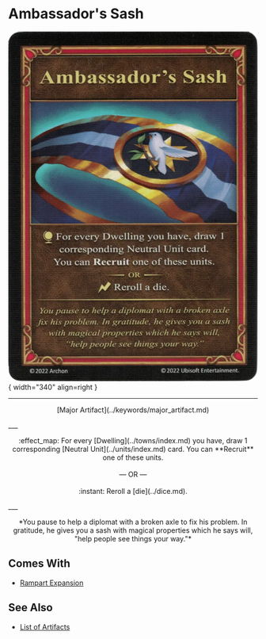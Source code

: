 # Ambassador's Sash

![Ambassador's Sash](../assets/artifacts_major-ambassadors_sash.webp){ width="340" align=right }
___
<p style="text-align: center;" markdown>[Major Artifact](../keywords/major_artifact.md)</p>
___
<p style="text-align: center;" markdown>:effect_map: For every [Dwelling](../towns/index.md) you have, draw 1 corresponding [Neutral Unit](../units/index.md) card. You can **Recruit** one of these units.<br><br>— OR —<br><br>:instant: Reroll a [die](../dice.md).</p>
___
<p style="text-align: center;" markdown>*You pause to help a diplomat with a broken axle to fix his problem. In gratitude, he gives you a sash with magical properties which he says will, "help people see things your way."*</p>


## Comes With

- [Rampart Expansion](../content/rampart_expansion.md)


## See Also


- [List of Artifacts](index.md)
